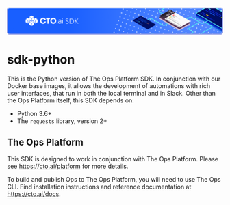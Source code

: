 ![](https://raw.githubusercontent.com/cto-ai/sdk-python/master/banner.png)

# sdk-python

This is the Python version of The Ops Platform SDK. In
conjunction with our Docker base images, it allows the development of
automations with rich user interfaces, that run in both the local
terminal and in Slack. Other than the Ops Platform itself, this SDK
depends on:

- Python 3.6+
- The `requests` library, version 2+

## The Ops Platform

This SDK is designed to work in conjunction with The Ops
Platform. Please see <https://cto.ai/platform> for more details.

To build and publish Ops to The Ops Platform, you will need to use
The Ops CLI. Find installation instructions and reference
documentation at <https://cto.ai/docs>.
